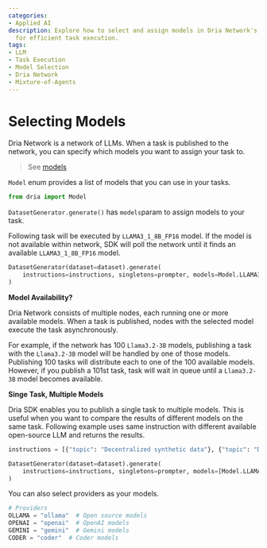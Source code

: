 ```yaml
---
categories:
- Applied AI
description: Explore how to select and assign models in Dria Network's LLM infrastructure
  for efficient task execution.
tags:
- LLM
- Task Execution
- Model Selection
- Dria Network
- Mixture-of-Agents
---
```


# Selecting Models

Dria Network is a network of LLMs.
When a task is published to the network, you can specify which models you want to assign your task to.

> See [models](models.md)

`Model` enum provides a list of models that you can use in your tasks.

```python
from dria import Model
```

`DatasetGenerator.generate()` has `models`param to assign models to your task.

Following task will be executed by `LLAMA3_1_8B_FP16` model. If the model is not available within network, SDK will poll the network until it finds an available `LLAMA3_1_8B_FP16` model.
```python
DatasetGenerator(dataset=dataset).generate(
    instructions=instructions, singletons=prompter, models=Model.LLAMA3_1_8B_FP16
)
```

**Model Availability?**

Dria Network consists of multiple nodes, each running one or more available models. When a task is published, nodes with the selected model execute the task asynchronously.

For example, if the network has 100 `Llama3.2-3B` models, publishing a task with the `Llama3.2-3B` model will be handled by one of those models. 
Publishing 100 tasks will distribute each to one of the 100 available models. 
However, if you publish a 101st task, task will wait in queue until a `Llama3.2-3B` model becomes available.

**Singe Task, Multiple Models**

Dria SDK enables you to publish a single task to multiple models. 
This is useful when you want to compare the results of different models on the same task.
Following example uses same instruction with different available open-source LLM and returns the results.


```python
instructions = [{"topic": "Decentralized synthetic data"}, {"topic": "Decentralized synthetic data"}]

DatasetGenerator(dataset=dataset).generate(
    instructions=instructions, singletons=prompter, models=[Model.LLAMA3_1_8B_FP16, Model.LLAMA_3_1_70B_OR]
)
```

You can also select providers as your models.
```python
# Providers
OLLAMA = "ollama"  # Open source models
OPENAI = "openai"  # OpenAI models
GEMINI = "gemini"  # Gemini models
CODER = "coder"  # Coder models
```